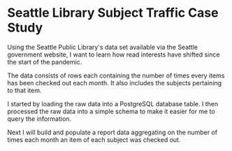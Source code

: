 # Seattle Library Subject Traffic Case Study

Using the Seattle Public Library's data set available via the Seattle government website, I want to learn how read interests have shifted since the start of the pandemic.

The data consists of rows each containing the number of times every items has been checked out each month. It also includes the subjects pertaining to that item.

I started by loading the raw data into a PostgreSQL database table. I then processed the raw data into a simple schema to make it easier for me to query the information.

Next I will build and populate a report data aggregating on the number of times each month an item of each subject was checked out.

